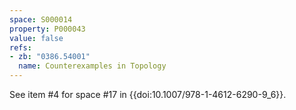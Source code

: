 ```yaml
---
space: S000014
property: P000043
value: false
refs:
- zb: "0386.54001"
  name: Counterexamples in Topology
---
```



See item #4 for space #17 in {{doi:10.1007/978-1-4612-6290-9_6}}.
